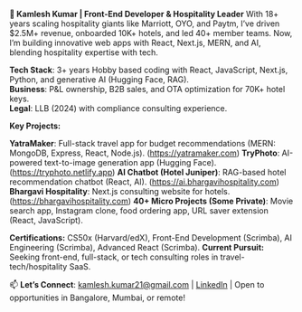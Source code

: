 **👋 Kamlesh Kumar | Front-End Developer & Hospitality Leader** 
With 18+ years scaling hospitality giants like Marriott, OYO, and Paytm, I’ve driven $2.5M+ revenue, onboarded 10K+ hotels, and led 40+ member teams. Now, I’m building innovative web apps with React, Next.js, MERN, and AI, blending hospitality expertise with tech.

**Tech Stack**: 3+ years Hobby based coding with React, JavaScript, Next.js, Python, and generative AI (Hugging Face, RAG).  
**Business**: P&L ownership, B2B sales, and OTA optimization for 70K+ hotel keys.  
**Legal**: LLB (2024) with compliance consulting experience.

**Key Projects:**  

**YatraMaker**: Full-stack travel app for budget recommendations (MERN: MongoDB, Express, React, Node.js).  (https://yatramaker.com)
**TryPhoto**: AI-powered text-to-image generation app (Hugging Face).  (https://tryphoto.netlify.app)
**AI Chatbot (Hotel Juniper)**: RAG-based hotel recommendation chatbot (React, AI).  (https://ai.bhargavihospitality.com)
**Bhargavi Hospitality**: Next.js consulting website for hotels.  (https://bhargavihospitality.com)
**40+ Micro Projects (Some Private)**: Movie search app, Instagram clone, food ordering app, URL saver extension (React, JavaScript).

**Certifications:** CS50x (Harvard/edX), Front-End Development (Scrimba), AI Engineering (Scrimba), Advanced React (Scrimba).
**Current Pursuit:** Seeking front-end, full-stack, or tech consulting roles in travel-tech/hospitality SaaS.  

📫 **Let’s Connect**: kamlesh.kumar21@gmail.com | [LinkedIn](https://www.linkedin.com/in/kamlesh21/) | Open to opportunities in Bangalore, Mumbai, or remote!
